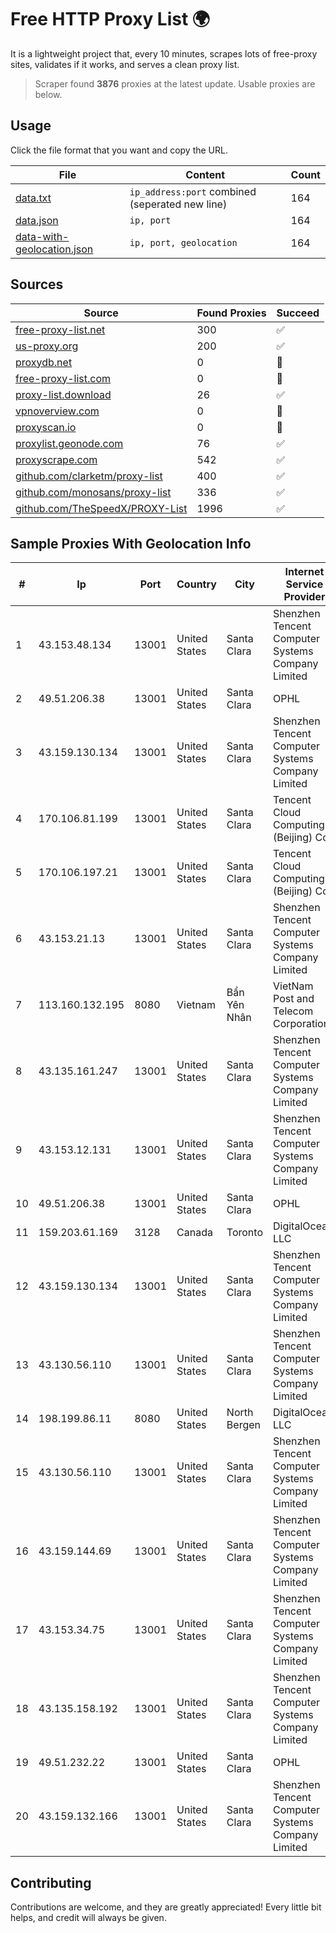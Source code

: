 
# Free HTTP Proxy List 🌍

It is a lightweight project that, every 10 minutes, scrapes lots of free-proxy sites, validates if it works, and serves a clean proxy list.


> Scraper found **3876** proxies at the latest update. Usable proxies are below.

## Usage

Click the file format that you want and copy the URL.


|File|Content|Count|
|----|-------|-----|
|[data.txt](https://raw.githubusercontent.com/themiralay/Proxy-List-World/master/data.txt)|`ip_address:port` combined (seperated new line)|164|
|[data.json](https://raw.githubusercontent.com/themiralay/Proxy-List-World/master/data.json)|`ip, port`|164|
|[data-with-geolocation.json](https://raw.githubusercontent.com/themiralay/Proxy-List-World/master/data-with-geolocation.json)|`ip, port, geolocation`|164|

## Sources

|Source|Found Proxies|Succeed|
|------|-------------|-------|
|[free-proxy-list.net](https://free-proxy-list.net)|300|✅|
|[us-proxy.org](https://www.us-proxy.org)|200|✅|
|[proxydb.net](http://proxydb.net)|0|🚫|
|[free-proxy-list.com](https://free-proxy-list.com/?page=&port=&type%5B%5D=http&type%5B%5D=https&up_time=0&search=Search)|0|🚫|
|[proxy-list.download](https://www.proxy-list.download/HTTP)|26|✅|
|[vpnoverview.com](https://vpnoverview.com/privacy/anonymous-browsing/free-proxy-servers)|0|🚫|
|[proxyscan.io](https://www.proxyscan.io)|0|🚫|
|[proxylist.geonode.com](https://proxylist.geonode.com/api/proxy-list?limit=300&page=1&sort_by=lastChecked&sort_type=desc&protocols=http,https)|76|✅|
|[proxyscrape.com](https://api.proxyscrape.com/v2/?request=displayproxies&protocol=http&timeout=10000&country=all&ssl=all&anonymity=all)|542|✅|
|[github.com/clarketm/proxy-list](https://raw.githubusercontent.com/clarketm/proxy-list/master/proxy-list-raw.txt)|400|✅|
|[github.com/monosans/proxy-list](https://raw.githubusercontent.com/monosans/proxy-list/main/proxies/http.txt)|336|✅|
|[github.com/TheSpeedX/PROXY-List](https://raw.githubusercontent.com/TheSpeedX/PROXY-List/master/http.txt)|1996|✅|


## Sample Proxies With Geolocation Info

|#|Ip|Port|Country|City|Internet Service Provider|
|-|--|----|-------|----|-------------------------|
|1|43.153.48.134|13001|United States|Santa Clara|Shenzhen Tencent Computer Systems Company Limited|
|2|49.51.206.38|13001|United States|Santa Clara|OPHL|
|3|43.159.130.134|13001|United States|Santa Clara|Shenzhen Tencent Computer Systems Company Limited|
|4|170.106.81.199|13001|United States|Santa Clara|Tencent Cloud Computing (Beijing) Co|
|5|170.106.197.21|13001|United States|Santa Clara|Tencent Cloud Computing (Beijing) Co|
|6|43.153.21.13|13001|United States|Santa Clara|Shenzhen Tencent Computer Systems Company Limited|
|7|113.160.132.195|8080|Vietnam|Bẩn Yên Nhân|VietNam Post and Telecom Corporation|
|8|43.135.161.247|13001|United States|Santa Clara|Shenzhen Tencent Computer Systems Company Limited|
|9|43.153.12.131|13001|United States|Santa Clara|Shenzhen Tencent Computer Systems Company Limited|
|10|49.51.206.38|13001|United States|Santa Clara|OPHL|
|11|159.203.61.169|3128|Canada|Toronto|DigitalOcean, LLC|
|12|43.159.130.134|13001|United States|Santa Clara|Shenzhen Tencent Computer Systems Company Limited|
|13|43.130.56.110|13001|United States|Santa Clara|Shenzhen Tencent Computer Systems Company Limited|
|14|198.199.86.11|8080|United States|North Bergen|DigitalOcean, LLC|
|15|43.130.56.110|13001|United States|Santa Clara|Shenzhen Tencent Computer Systems Company Limited|
|16|43.159.144.69|13001|United States|Santa Clara|Shenzhen Tencent Computer Systems Company Limited|
|17|43.153.34.75|13001|United States|Santa Clara|Shenzhen Tencent Computer Systems Company Limited|
|18|43.135.158.192|13001|United States|Santa Clara|Shenzhen Tencent Computer Systems Company Limited|
|19|49.51.232.22|13001|United States|Santa Clara|OPHL|
|20|43.159.132.166|13001|United States|Santa Clara|Shenzhen Tencent Computer Systems Company Limited|



## Contributing

Contributions are welcome, and they are greatly appreciated! Every
little bit helps, and credit will always be given.

